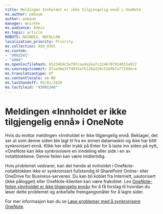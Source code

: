 ```yaml
---
title: Meldingen Innholdet er ikke tilgjengelig ennå i OneNote
ms.author: pebaum
author: pebaum
manager: mnirkhe
ms.audience: Admin
ms.topic: article
ROBOTS: NOINDEX, NOFOLLOW
localization_priority: Priority
ms.collection: Adm_O365
ms.custom:
- "9002541"
- "4908"
ms.openlocfilehash: 65234b9c5ef07caada2ea7c2246787924015a922
ms.sourcegitcommit: 87aa36e3ff4835efb120a320c5169bfa77199ec4
ms.translationtype: HT
ms.contentlocale: nb-NO
ms.lasthandoff: 05/01/2020
ms.locfileid: "43991348"
---
```

# <a name="content-not-yet-available-message-in-onenote"></a>Meldingen «Innholdet er ikke tilgjengelig ennå» i OneNote

Hvis du mottar meldingen «Innholdet er ikke tilgjengelig ennå. Beklager, det ser ut som denne siden ble lagt til fra en annen datamaskin og ikke har blitt synkronisert ennå. Klikk her eller trykk på Enter for å laste inn siden på nytt, «OneNote kan ikke synkronisere en inndeling eller side i en av notatblokkene. Denne feilen kan være midlertidig.

Hvis problemet vedvarer, kan det hende at innholdet i OneNote-notatblokken ikke er synkronisert fullstendig til SharePoint Online- eller OneDrive for Business-serveren. Du kan bli koblet fra Internett, uautorisert (ikke pålogget) eller OneNote-klienten kan være frakoblet. Les [OneNote-feilen «Innholdet er ikke tilgjengelig ennå»](https://docs.microsoft.com/office/troubleshoot/onenote/onenote-error-content-not-yet-available) for å få forslag til hvordan du løser dette problemet og anbefalte fremgangsmåter for å lagre sider.

For mer informasjon kan du se [Løse problemer med å synkronisere OneNote](https://support.office.com/article/Fix-issues-when-you-can-t-sync-OneNote-299495ef-66d1-448f-90c1-b785a6968d45).

